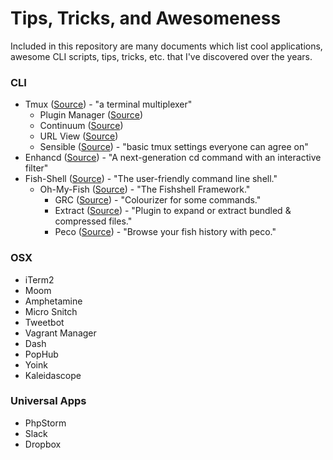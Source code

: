 # Tips, Tricks, and Awesomeness
Included in this repository are many documents which list cool applications, awesome CLI scripts, tips, tricks, etc. that I've discovered over the years.

### CLI
* Tmux ([Source](https://github.com/tmux/tmux)) - "a terminal multiplexer"
    * Plugin Manager ([Source](https://github.com/tmux-plugins/tpm))
    * Continuum ([Source](https://github.com/tmux-plugins/tmux-continuum))
    * URL View ([Source](https://github.com/tmux-plugins/tmux-urlview))
    * Sensible ([Source](https://github.com/tmux-plugins/tmux-sensible)) - "basic tmux settings everyone can agree on"
* Enhancd ([Source](https://github.com/b4b4r07/enhancd)) - "A next-generation cd command with an interactive filter"
* Fish-Shell ([Source](https://github.com/fish-shell/fish-shell)) - "The user-friendly command line shell."
    * Oh-My-Fish ([Source](https://github.com/oh-my-fish/oh-my-fish)) - "The Fishshell Framework."
        * GRC ([Source](https://github.com/oh-my-fish/plugin-grc)) - "Colourizer for some commands."
        * Extract ([Source](https://github.com/oh-my-fish/plugin-extract)) - "Plugin to expand or extract bundled & compressed files."
        * Peco ([Source](https://github.com/oh-my-fish/plugin-peco)) - "Browse your fish history with peco."

### OSX
* iTerm2
* Moom
* Amphetamine
* Micro Snitch
* Tweetbot
* Vagrant Manager
* Dash
* PopHub
* Yoink
* Kaleidascope

### Universal Apps
* PhpStorm
* Slack
* Dropbox

